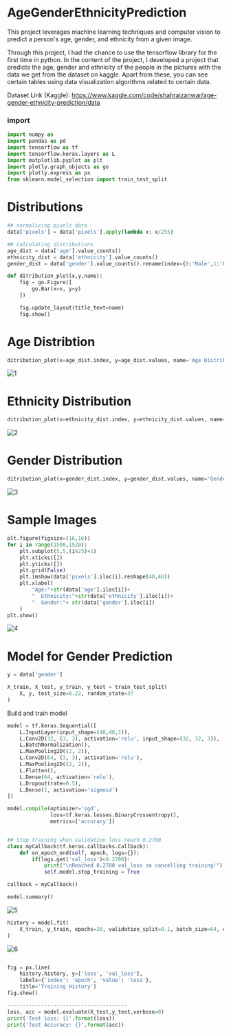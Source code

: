 # AgeGenderEthnicityPrediction
This project leverages machine learning techniques and computer vision to predict a person's age, gender, and ethnicity from a given image.

Through this project, I had the chance to use the tensorflow library for the first time in python.
In the content of the project, I developed a project that predicts the age, gender and ethnicity of the people in the pictures with the data we get from the dataset on kaggle. Apart from these, you can see certain tables using data visualization algorithms related to certain data.

Dataset Link (Kaggle): https://www.kaggle.com/code/shahraizanwar/age-gender-ethnicity-prediction/data

### import

```Python
import numpy as 
import pandas as pd
import tensorflow as tf
import tensorflow.keras.layers as L
import matplotlib.pyplot as plt
import plotly.graph_objects as go
import plotly.express as px
from sklearn.model_selection import train_test_split

```

# Distributions

```Python
## normalizing pixels data
data['pixels'] = data['pixels'].apply(lambda x: x/255)

## calculating distributions
age_dist = data['age'].value_counts()
ethnicity_dist = data['ethnicity'].value_counts()
gender_dist = data['gender'].value_counts().rename(index={0:'Male',1:'Female'})

def ditribution_plot(x,y,name):
    fig = go.Figure([
        go.Bar(x=x, y=y)
    ])

    fig.update_layout(title_text=name)
    fig.show()
```

# Age Distribtion

```Python
ditribution_plot(x=age_dist.index, y=age_dist.values, name='Age Distribution')
```

![1](https://user-images.githubusercontent.com/77057546/185917615-6b876232-5949-44a6-a392-3864bc7ba24e.png)

# Ethnicity Distribution

```Python
ditribution_plot(x=ethnicity_dist.index, y=ethnicity_dist.values, name='Ethnicity Distribution')
```

![2](https://user-images.githubusercontent.com/77057546/185917904-867ac0ce-4318-4138-8d6b-2e64e716ccef.png)

# Gender Distribution

```Python
ditribution_plot(x=gender_dist.index, y=gender_dist.values, name='Gender Distribution')
```

![3](https://user-images.githubusercontent.com/77057546/185918262-b82e64cd-64d0-4d76-9c1b-c3fca0b602c8.png)

# Sample Images

```Python
plt.figure(figsize=(16,16))
for i in range(1500,1520):
    plt.subplot(5,5,(i%25)+1)
    plt.xticks([])
    plt.yticks([])
    plt.grid(False)
    plt.imshow(data['pixels'].iloc[i].reshape(48,48))
    plt.xlabel(
        "Age:"+str(data['age'].iloc[i])+
        "  Ethnicity:"+str(data['ethnicity'].iloc[i])+
        "  Gender:"+ str(data['gender'].iloc[i])
    )
plt.show()
```

![4](https://user-images.githubusercontent.com/77057546/185918548-85878894-356f-4b32-be00-b362c756d820.png)

# Model for Gender Prediction

```Python
y = data['gender']

X_train, X_test, y_train, y_test = train_test_split(
    X, y, test_size=0.22, random_state=37
)
```

Build and train model

```Python
model = tf.keras.Sequential([
    L.InputLayer(input_shape=(48,48,1)),
    L.Conv2D(32, (3, 3), activation='relu', input_shape=(32, 32, 3)),
    L.BatchNormalization(),
    L.MaxPooling2D((2, 2)),
    L.Conv2D(64, (3, 3), activation='relu'),
    L.MaxPooling2D((2, 2)),
    L.Flatten(),
    L.Dense(64, activation='relu'),
    L.Dropout(rate=0.5),
    L.Dense(1, activation='sigmoid')
])

model.compile(optimizer='sgd',
              loss=tf.keras.losses.BinaryCrossentropy(),
              metrics=['accuracy'])


## Stop training when validation loss reach 0.2700
class myCallback(tf.keras.callbacks.Callback):
    def on_epoch_end(self, epoch, logs={}):
        if(logs.get('val_loss')<0.2700):
            print("\nReached 0.2700 val_loss so cancelling training!")
            self.model.stop_training = True

callback = myCallback()

model.summary()
```

![5](https://user-images.githubusercontent.com/77057546/185919263-50cf3493-cd6d-41e8-822f-d3bd72ba81a1.png)

```Python
history = model.fit(
    X_train, y_train, epochs=20, validation_split=0.1, batch_size=64, callbacks=[callback]
)
```

![6](https://user-images.githubusercontent.com/77057546/185919471-e7f1c1ea-899b-4814-a822-36fe7287ba17.png)

```Python

fig = px.line(
    history.history, y=['loss', 'val_loss'],
    labels={'index': 'epoch', 'value': 'loss'},
    title='Training History')
fig.show()

---------------------------------------
loss, acc = model.evaluate(X_test,y_test,verbose=0)
print('Test loss: {}'.format(loss))
print('Test Accuracy: {}'.format(acc))

```
